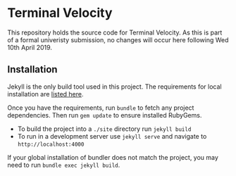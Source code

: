 # Terminal Velocity
This repository holds the source code for Terminal Velocity. As this is part of a formal univeristy submission, no changes will occur here following Wed 10th April 2019.

## Installation
Jekyll is the only build tool used in this project. The requirements for local installation are [listed here](https://jekyllrb.com/docs/installation/).

Once you have the requirements, run `bundle` to fetch any project dependencies. Then run `gem update` to ensure installed RubyGems.

- To build the project into a `./site` directory run `jekyll build`
- To run in a development server use `jekyll serve` and navigate to `http://localhost:4000`

If your global installation of bundler does not match the project, you may need to run `bundle exec jekyll build`.
